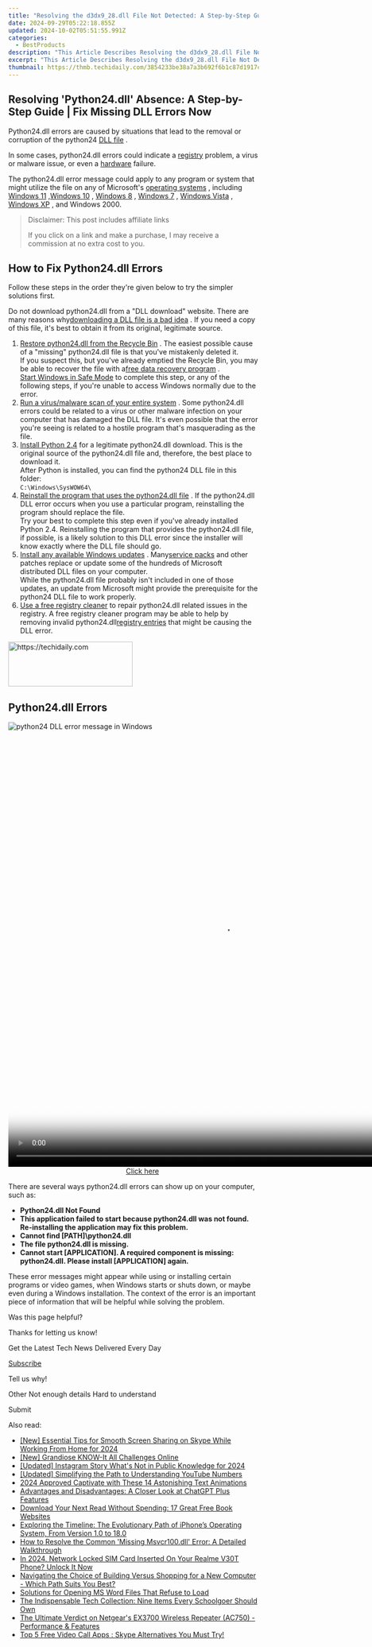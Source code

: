 ```yaml
---
title: "Resolving the d3dx9_28.dll File Not Detected: A Step-by-Step Guide"
date: 2024-09-29T05:22:18.855Z
updated: 2024-10-02T05:51:55.991Z
categories:
  - BestProducts
description: "This Article Describes Resolving the d3dx9_28.dll File Not Detected: A Step-by-Step Guide"
excerpt: "This Article Describes Resolving the d3dx9_28.dll File Not Detected: A Step-by-Step Guide"
thumbnail: https://thmb.techidaily.com/3854233be38a7a3b692f6b1c87d1917c44d3f0b5ad0376d97a1f07070c0cf22e.jpg
---
```


## Resolving 'Python24.dll' Absence: A Step-by-Step Guide | Fix Missing DLL Errors Now
 Python24.dll errors are caused by situations that lead to the removal or corruption of the python24 [DLL file](https://www.lifewire.com/what-is-a-dll-file-2625852) .

 In some cases, python24.dll errors could indicate a [registry](https://www.lifewire.com/windows-registry-2625992) problem, a virus or malware issue, or even a [hardware](https://www.lifewire.com/computer-hardware-2625895) failure.

 The python24.dll error message could apply to any program or system that might utilize the file on any of Microsoft's [operating systems](https://www.lifewire.com/operating-systems-2625912) , including ​[Windows 11](https://www.lifewire.com/windows-11-5188930) ,[Windows 10](https://www.lifewire.com/windows-10-2626217) , [Windows 8](https://www.lifewire.com/windows-8-2626235) , [Windows 7](https://www.lifewire.com/windows-7-2626265) , [Windows Vista](https://www.lifewire.com/windows-vista-2626311) , [Windows XP](https://www.lifewire.com/windows-xp-2626354) , and Windows 2000.

>  Disclaimer: This post includes affiliate links
>
>  If you click on a link and make a purchase, I may receive a commission at no extra cost to you.
>

## How to Fix Python24.dll Errors

 Follow these steps in the order they're given below to try the simpler solutions first.  

 Do not download python24.dll from a "DLL download" website. There are many reasons why[downloading a DLL file is a bad idea](https://www.lifewire.com/important-reasons-not-to-download-dll-files-2624455) . If you need a copy of this file, it's best to obtain it from its original, legitimate source.

1. [Restore python24.dll from the Recycle Bin](https://www.lifewire.com/how-to-restore-deleted-files-from-the-recycle-bin-2624515) . The easiest possible cause of a "missing" python24.dll file is that you've mistakenly deleted it.  
 If you suspect this, but you've already emptied the Recycle Bin, you may be able to recover the file with a[free data recovery program](https://www.lifewire.com/free-data-recovery-software-tools-2622893) .  
[Start Windows in Safe Mode](https://www.lifewire.com/how-do-i-start-windows-in-safe-mode-2624480) to complete this step, or any of the following steps, if you're unable to access Windows normally due to the error.
2. [Run a virus/malware scan of your entire system](https://www.lifewire.com/properly-scan-your-computer-for-viruses-and-other-malware-2624526) . Some python24.dll errors could be related to a virus or other malware infection on your computer that has damaged the DLL file. It's even possible that the error you're seeing is related to a hostile program that's masquerading as the file.
3. [Install Python 2.4](https://www.python.org/download/releases/2.4/) for a legitimate python24.dll download. This is the original source of the python24.dll file and, therefore, the best place to download it.  
 After Python is installed, you can find the python24 DLL file in this folder:  
 `C:\Windows\SysWOW64\`
4. [Reinstall the program that uses the python24.dll file](https://www.lifewire.com/what-is-the-proper-way-to-reinstall-a-software-program-2624478) . If the python24.dll DLL error occurs when you use a particular program, reinstalling the program should replace the file.  
 Try your best to complete this step even if you've already installed Python 2.4\. Reinstalling the program that provides the python24.dll file, if possible, is a likely solution to this DLL error since the installer will know exactly where the DLL file should go.
5. [Install any available Windows updates](https://www.lifewire.com/how-to-check-for-install-windows-updates-2624596) . Many[service packs](https://www.lifewire.com/what-is-a-service-pack-2626010) and other patches replace or update some of the hundreds of Microsoft distributed DLL files on your computer.  
 While the python24.dll file probably isn't included in one of those updates, an update from Microsoft might provide the prerequisite for the python24 DLL file to work properly.
6. [Use a free registry cleaner](https://www.lifewire.com/free-registry-cleaners-2626176) to repair python24.dll related issues in the registry. A free registry cleaner program may be able to help by removing invalid python24.dll[registry entries](https://www.lifewire.com/what-is-a-registry-key-2625999) that might be causing the DLL error.

<!-- affiliate ads begin -->
<a href="https://aligracehair.sjv.io/c/5597632/2135398/19272" target="_top" id="2135398">
  <img src="//a.impactradius-go.com/display-ad/19272-2135398" border="0" alt="https://techidaily.com" width="250" height="90"/>
</a>
<img height="0" width="0" src="https://aligracehair.sjv.io/i/5597632/2135398/19272" style="position:absolute;visibility:hidden;" border="0" />
<!-- affiliate ads end -->

## Python24.dll Errors

![python24 DLL error message in Windows](https://www.lifewire.com/thmb/OvFy1XUAuSmEz2F3FkECZS3IrGk=/1500x0/filters:no_upscale():max_bytes(150000):strip_icc():format(webp)/python24-dll-error-message-5aafd2ffa9d4f90037de1bf6.png)

<!-- affiliate ads begin -->
<span id="1484963">
					<video width="864" height="864" style="cursor:pointer"
           poster="//a.impactradius-go.com/display-clicktoplayimage/1484963.png"
           onclick="if(!this.playClicked){this.play();this.setAttribute('controls',true);this.playClicked=true;}">
	   <source src="//a.impactradius-go.com/display-ad/16446-1484963">
	   <img src="//a.impactradius-go.com/display-clicktoplayimage/1484963.png" style="border: none; height: 100%; width: 100%; object-fit: contain">
	</video>
	<div style="width:540px;text-align:center"><a href="javascript:window.open(decodeURIComponent('https%3A%2F%2Flaganoo.pxf.io%2Fc%2F5597632%2F1484963%2F16446'), '_blank');void(0);">Click here</a></div>
</span>
<img height="0" width="0" src="https://imp.pxf.io/i/5597632/1484963/16446" style="position:absolute;visibility:hidden;" border="0" />
<!-- affiliate ads end -->

 There are several ways python24.dll errors can show up on your computer, such as:

* **Python24.dll Not Found**
* **This application failed to start because python24.dll was not found. Re-installing the application may fix this problem.**
* **Cannot find \[PATH\]\\python24.dll**
* **The file python24.dll is missing.**
* **Cannot start \[APPLICATION\]. A required component is missing: python24.dll. Please install \[APPLICATION\] again.**

 These error messages might appear while using or installing certain programs or video games, when Windows starts or shuts down, or maybe even during a Windows installation. The context of the error is an important piece of information that will be helpful while solving the problem.

Was this page helpful?

Thanks for letting us know!

 Get the Latest Tech News Delivered Every Day

[Subscribe](https://www.lifewire.com/#)

Tell us why!

 Other  Not enough details  Hard to understand

 Submit

<ins class="adsbygoogle"
     style="display:block"
     data-ad-format="autorelaxed"
     data-ad-client="ca-pub-7571918770474297"
     data-ad-slot="1223367746"></ins>

<ins class="adsbygoogle"
     style="display:block"
     data-ad-client="ca-pub-7571918770474297"
     data-ad-slot="8358498916"
     data-ad-format="auto"
     data-full-width-responsive="true"></ins>

<span class="atpl-alsoreadstyle">Also read:</span>
<div><ul>
<li><a href="https://screen-mirroring-recording.techidaily.com/new-essential-tips-for-smooth-screen-sharing-on-skype-while-working-from-home-for-2024/"><u>[New] Essential Tips for Smooth Screen Sharing on Skype While Working From Home for 2024</u></a></li>
<li><a href="https://some-techniques.techidaily.com/new-grandiose-know-it-all-challenges-online/"><u>[New] Grandiose KNOW-It All Challenges Online</u></a></li>
<li><a href="https://instagram-video-files.techidaily.com/updated-instagram-story-whats-not-in-public-knowledge-for-2024/"><u>[Updated] Instagram Story What's Not in Public Knowledge for 2024</u></a></li>
<li><a href="https://facebook-video-footage.techidaily.com/updated-simplifying-the-path-to-understanding-youtube-numbers/"><u>[Updated] Simplifying the Path to Understanding YouTube Numbers</u></a></li>
<li><a href="https://extra-hints.techidaily.com/2024-approved-captivate-with-these-14-astonishing-text-animations/"><u>2024 Approved Captivate with These 14 Astonishing Text Animations</u></a></li>
<li><a href="https://tech-haven.techidaily.com/advantages-and-disadvantages-a-closer-look-at-chatgpt-plus-features/"><u>Advantages and Disadvantages: A Closer Look at ChatGPT Plus Features</u></a></li>
<li><a href="https://techno-recovery.techidaily.com/download-your-next-read-without-spending-17-great-free-book-websites/"><u>Download Your Next Read Without Spending: 17 Great Free Book Websites</u></a></li>
<li><a href="https://techno-recovery.techidaily.com/exploring-the-timeline-the-evolutionary-path-of-iphones-operating-system-from-version-10-to-180/"><u>Exploring the Timeline: The Evolutionary Path of iPhone’s Operating System, From Version 1.0 to 18.0</u></a></li>
<li><a href="https://techno-recovery.techidaily.com/how-to-resolve-the-common-missing-msvcr100dll-error-a-detailed-walkthrough/"><u>How to Resolve the Common 'Missing Msvcr100.dll' Error: A Detailed Walkthrough</u></a></li>
<li><a href="https://sim-unlock.techidaily.com/in-2024-network-locked-sim-card-inserted-on-your-realme-v30t-phone-unlock-it-now-by-drfone-android/"><u>In 2024, Network Locked SIM Card Inserted On Your Realme V30T Phone? Unlock It Now</u></a></li>
<li><a href="https://techno-recovery.techidaily.com/navigating-the-choice-of-building-versus-shopping-for-a-new-computer-which-path-suits-you-best/"><u>Navigating the Choice of Building Versus Shopping for a New Computer - Which Path Suits You Best?</u></a></li>
<li><a href="https://techno-recovery.techidaily.com/solutions-for-opening-ms-word-files-that-refuse-to-load/"><u>Solutions for Opening MS Word Files That Refuse to Load</u></a></li>
<li><a href="https://techno-recovery.techidaily.com/the-indispensable-tech-collection-nine-items-every-schoolgoer-should-own/"><u>The Indispensable Tech Collection: Nine Items Every Schoolgoer Should Own</u></a></li>
<li><a href="https://buynow-info.techidaily.com/the-ultimate-verdict-on-netgears-ex3700-wireless-repeater-ac750-performance-and-features/"><u>The Ultimate Verdict on Netgear's EX3700 Wireless Repeater (AC750) - Performance & Features</u></a></li>
<li><a href="https://techno-recovery.techidaily.com/top-5-free-video-call-apps-skype-alternatives-you-must-try/"><u>Top 5 Free Video Call Apps : Skype Alternatives You Must Try!</u></a></li>
</ul></div>

